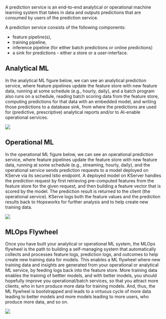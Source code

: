 A prediction service is an end-to-end analytical or operational machine learning system that takes in data and outputs predictions that are consumed by users of the prediction service.

A prediction service consists of the following components:

* feature pipeline(s),
* training pipeline,
* inference pipeline (for either batch predictions or online predictions)
* a sink for predictions - either a store or a user-interface.

## Analytical ML

In the analytical ML figure below, we can see an analytical prediction service, where feature pipelines update the feature store with new feature data, running at some schedule (e.g., hourly, daily), and a batch program also runs on a schedule, reading batch scoring data from the feature store, computing predictions for that data with an embedded model, and writing those predictions to a database sink, from where the predictions are used for (predictive, prescriptive) analytical reports and/or to AI-enable operational services.

<img src="../../../assets/images/concepts/mlops/analytical-prediction-service.svg">

## Operational ML

In the operational ML figure below, we can see an operational prediction service, where feature pipelines update the feature store with new feature data, running at some schedule (e.g., streaming, hourly, daily), and the operational service sends prediction requests to a model deployed on KServe via its secured Istio endpoint. A deployed model on KServer handles the prediction request by first retrieving pre-computed features from the feature store for the given request, and then building a feature vector that is scored by the model. The prediction result is returned to the client (the operational service). KServe logs both the feature values and the prediction results back to Hopsworks for further analysis and to help create new training data.

<img src="../../../assets/images/concepts/mlops/operational-prediction-service.svg">


## MLOps Flywheel

Once you have built your analytical or operational ML system, the MLOps flywheel is the path to building a self-managing system that automatically collects and processes feature logs, prediction logs, and outcomes to help create new training data for models. This enables a ML flywheel where new training data and insights are generated from your operational or analytical ML service, by feeding logs back into the feature store. More training data enables the training of bettter models, and with better models, you should hopefully improve you operational/batch services, so that you attract more clients, who in turn produce more data for training models. And, thus, the ML flywheel is bootstrapped and leads to a virtuous cycle of more data leading to better models and more models leading to more users, who produce more data, and so on.

<img src="../../../assets/images/concepts/mlops/flywheel.svg">
